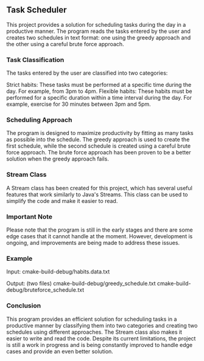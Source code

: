 ## Task Scheduler

This project provides a solution for scheduling tasks during the day in a productive manner. The program reads the tasks entered by the user and creates two schedules in text format: one using the greedy approach and the other using a careful brute force approach.

### Task Classification

The tasks entered by the user are classified into two categories:

Strict habits: These tasks must be performed at a specific time during the day. For example, from 3pm to 4pm.
Flexible habits: These habits must be performed for a specific duration within a time interval during the day. For example, exercise for 30 minutes between 3pm and 5pm.
### Scheduling Approach

The program is designed to maximize productivity by fitting as many tasks as possible into the schedule. The greedy approach is used to create the first schedule, while the second schedule is created using a careful brute force approach. The brute force approach has been proven to be a better solution when the greedy approach fails.

### Stream Class

A Stream class has been created for this project, which has several useful features that work similarly to Java's Streams. This class can be used to simplify the code and make it easier to read.

### Important Note

Please note that the program is still in the early stages and there are some edge cases that it cannot handle at the moment. However, development is ongoing, and improvements are being made to address these issues.

### Example
Input:
cmake-build-debug/habits.data.txt

Output: (two files)
cmake-build-debug/greedy_schedule.txt
cmake-build-debug/bruteforce_schedule.txt

### Conclusion

This program provides an efficient solution for scheduling tasks in a productive manner by classifying them into two categories and creating two schedules using different approaches. The Stream class also makes it easier to write and read the code. Despite its current limitations, the project is still a work in progress and is being constantly improved to handle edge cases and provide an even better solution.
